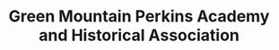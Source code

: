 ---
layout: repo
title: "Green Mountain Perkins Academy and Historical Association"
id: 16361
permalink: repos/16361/
---
